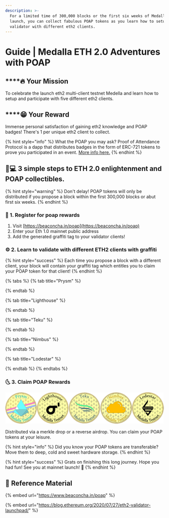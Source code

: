 ```yaml
---
description: >-
  For a limited time of 300,000 blocks or the first six weeks of Medalla's
  launch, you can collect fabulous POAP tokens as you learn how to setup a eth2
  validator with different eth2 clients.
---
```


# Guide \| Medalla ETH 2.0 Adventures with POAP

## \*\*\*\*🔥 Your **Mission**

To celebrate the launch eth2 multi-client testnet Medella and learn how to setup and participate with five different eth2 clients.

## \*\*\*\*😁 Your R**eward**

Immense personal satisfaction of gaining eth2 knowledge and POAP badges! There's 1 per unique eth2 client to collect.

{% hint style="info" %}
What the POAP you may ask? Proof of Attendance Protocol is a dapp that distributes badges in the form of ERC-721 tokens to prove you participated in an event. [More info here.](https://www.beaconcha.in/poap)
{% endhint %}

## 👩💻 3 simple steps to ETH 2.0 enlightenment and POAP collectibles.

{% hint style="warning" %}
Don't delay! POAP tokens will only be distributed if you propose a block within the first 300,000 blocks or abut first six weeks.
{% endhint %}

### 🧩 1. Register for poap rewards

1. Visit [https://beaconcha.in/poap](https://beaconcha.in/poap)
2. Enter your Eth 1.0 mainnet public address
3. Add the generated graffiti tag to your validator clients!

### ⚙ 2. Learn to validate with different ETH2 clients with graffiti

{% hint style="success" %}
Each time you propose a block with a different client, your block will contain your graffiti tag which entitles you to claim your POAP token for that client!
{% endhint %}

{% tabs %}
{% tab title="Prysm" %}

{% endtab %}

{% tab title="Lighthouse" %}

{% endtab %}

{% tab title="Teku" %}

{% endtab %}

{% tab title="Nimbus" %}

{% endtab %}

{% tab title="Lodestar" %}

{% endtab %}
{% endtabs %}

### 🌜 3. Claim POAP Rewards

![Gotta collect &apos;em all. Medalla POAP tokens.](../../.gitbook/assets/eth2-poap-medalla-collectables.jpg)

Distributed via a merkle drop or a reverse airdrop. You can claim your POAP tokens at your leisure.

{% hint style="info" %}
Did you know your POAP tokens are transferable? Move them to deep, cold and sweet hardware storage.
{% endhint %}

{% hint style="success" %}
Grats on finishing this long journey. Hope you had fun! See you at mainnet launch! 🚀 
{% endhint %}

## 🐶 Reference Material

{% embed url="https://www.beaconcha.in/poap" %}

{% embed url="https://blog.ethereum.org/2020/07/27/eth2-validator-launchpad/" %}

